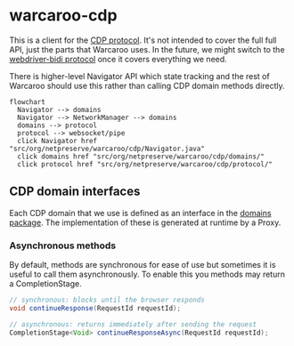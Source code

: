 warcaroo-cdp
===========

This is a client for the [CDP protocol](https://chromedevtools.github.io/devtools-protocol/). It's not
intended to cover the full full API, just the parts that Warcaroo uses. In the future, we might switch to the
[webdriver-bidi protocol](https://github.com/w3c/webdriver-bidi) once it covers everything we need.

There is higher-level Navigator API which  state tracking and the rest of Warcaroo should use this rather than calling
CDP domain methods directly.

```mermaid
flowchart
  Navigator --> domains
  Navigator --> NetworkManager --> domains
  domains --> protocol
  protocol --> websocket/pipe
  click Navigator href "src/org/netpreserve/warcaroo/cdp/Navigator.java"
  click domains href "src/org/netpreserve/warcaroo/cdp/domains/"
  click protocol href "src/org/netpreserve/warcaroo/cdp/protocol/"
```

CDP domain interfaces
---------------------

Each CDP domain that we use is defined as an interface in the [domains package](src/org/netpreserve/warcaroo/cdp/domains). The
implementation of these is generated at runtime by a Proxy.


### Asynchronous methods

By default, methods are synchronous for ease of use but sometimes it is useful to call them asynchronously. To enable 
this you methods may return a CompletionStage.


```java
// synchronous: blocks until the browser responds
void continueResponse(RequestId requestId);

// asynchronous: returns immediately after sending the request
CompletionStage<Void> continueResponseAsync(RequestId requestId);
```